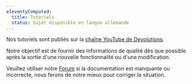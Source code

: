 ```yaml
---
eleventyComputed:
  title: Tutoriels
  status: Sujet disponible en langue allemande
---
```

Nos tutoriels sont publiés sur la [chaîne YouTube de Devolutions](https://www.youtube.com/user/Devolutions).  

Notre objectif est de fournir des informations de qualité dès que possible après la sortie d'une nouvelle fonctionnalité ou d'une modification.  

Veuillez utiliser notre [Forum](https://forum.devolutions.net/product/server) si la documentation est manquante ou incorrecte, nous ferons de notre mieux pour corriger la situation.
